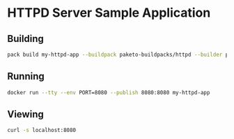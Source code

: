 # HTTPD Server Sample Application

## Building

```bash
pack build my-httpd-app --buildpack paketo-buildpacks/httpd --builder paketobuildpacks/builder:full
```

## Running

```bash
docker run --tty --env PORT=8080 --publish 8080:8080 my-httpd-app
```

## Viewing

```bash
curl -s localhost:8080
```
